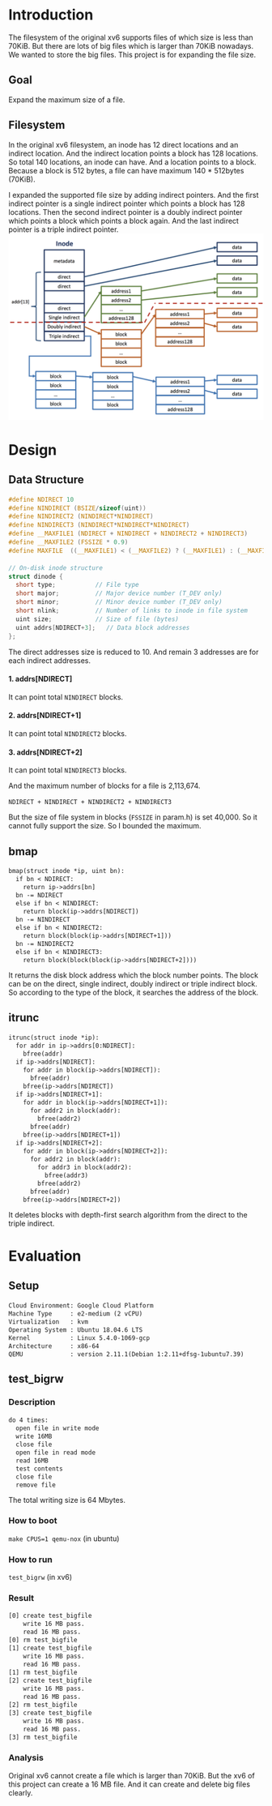 # Introduction
The filesystem of the original xv6 supports files of which size is less than 70KiB. But there are lots of big files which is larger than 70KiB nowadays. We wanted to store the big files. This project is for expanding the file size.

## Goal
Expand the maximum size of a file.

## Filesystem
In the original xv6 filesystem, an inode has 12 direct locations and an indirect location. And the indirect location points a block has 128 locations. So total 140 locations, an inode can have. And a location points to a block. Because a block is 512 bytes, a file can have maximum 140 * 512bytes (70KiB).

I expanded the supported file size by adding indirect pointers. And the first indirect pointer is a single indirect pointer which points a block has 128 locations. Then the second indirect pointer is a doubly indirect pointer which points a block which points a block again. And the last indirect pointer is a triple indirect pointer.
![filesystem](uploads/5d8e35b0d09e88594806c389cc55ddf2/filesystem.png)

# Design
## Data Structure
```c
#define NDIRECT 10
#define NINDIRECT (BSIZE/sizeof(uint))
#define NINDIRECT2 (NINDIRECT*NINDIRECT)
#define NINDIRECT3 (NINDIRECT*NINDIRECT*NINDIRECT)
#define __MAXFILE1 (NDIRECT + NINDIRECT + NINDIRECT2 + NINDIRECT3)
#define __MAXFILE2 (FSSIZE * 0.9)
#define MAXFILE  ((__MAXFILE1) < (__MAXFILE2) ? (__MAXFILE1) : (__MAXFILE2))

// On-disk inode structure
struct dinode {
  short type;           // File type
  short major;          // Major device number (T_DEV only)
  short minor;          // Minor device number (T_DEV only)
  short nlink;          // Number of links to inode in file system
  uint size;            // Size of file (bytes)
  uint addrs[NDIRECT+3];   // Data block addresses
};
```
The direct addresses size is reduced to 10.
And remain 3 addresses are for each indirect addresses.

#### 1. addrs[NDIRECT]
It can point total `NINDIRECT` blocks.
#### 2. addrs[NDIRECT+1]
It can point total `NINDIRECT2` blocks.
#### 3. addrs[NDIRECT+2]
It can point total `NINDIRECT3` blocks.

And the maximum number of blocks for a file is 2,113,674.

`NDIRECT + NINDIRECT + NINDIRECT2 + NINDIRECT3`

But the size of file system in blocks (`FSSIZE` in param.h) is set 40,000. So it cannot fully support the size. So I bounded the maximum.

## bmap
```
bmap(struct inode *ip, uint bn):
  if bn < NDIRECT:
    return ip->addrs[bn]
  bn -= NDIRECT
  else if bn < NINDIRECT:
    return block(ip->addrs[NDIRECT])
  bn -= NINDIRECT
  else if bn < NINDIRECT2:
    return block(block(ip->addrs[NDIRECT+1]))
  bn -= NINDIRECT2
  else if bn < NINDIRECT3:
    return block(block(block(ip->addrs[NDIRECT+2])))
```
It returns the disk block address which the block number points. The block can be on the direct, single indirect, doubly indirect or triple indirect block. So according to the type of the block, it searches the address of the block.

## itrunc
```
itrunc(struct inode *ip):
  for addr in ip->addrs[0:NDIRECT]:
    bfree(addr)
  if ip->addrs[NDIRECT]:
    for addr in block(ip->addrs[NDIRECT]):
      bfree(addr)
    bfree(ip->addrs[NDIRECT])
  if ip->addrs[NDIRECT+1]:
    for addr in block(ip->addrs[NDIRECT+1]):
      for addr2 in block(addr):
        bfree(addr2)
      bfree(addr)
    bfree(ip->addrs[NDIRECT+1])
  if ip->addrs[NDIRECT+2]:
    for addr in block(ip->addrs[NDIRECT+2]):
      for addr2 in block(addr):
        for addr3 in block(addr2):
          bfree(addr3)
        bfree(addr2)
      bfree(addr)
    bfree(ip->addrs[NDIRECT+2])
```
It deletes blocks with depth-first search algorithm from the direct to the triple indirect.

# Evaluation
## Setup
```
Cloud Environment: Google Cloud Platform
Machine Type     : e2-medium (2 vCPU)
Virtualization   : kvm
Operating System : Ubuntu 18.04.6 LTS
Kernel           : Linux 5.4.0-1069-gcp
Architecture     : x86-64
QEMU             : version 2.11.1(Debian 1:2.11+dfsg-1ubuntu7.39)
```
## test_bigrw
### Description
```
do 4 times:
  open file in write mode
  write 16MB
  close file
  open file in read mode
  read 16MB
  test contents
  close file
  remove file
```
The total writing size is 64 Mbytes.

### How to boot
`make CPUS=1 qemu-nox` (in ubuntu)

### How to run
`test_bigrw` (in xv6)

### Result
```
[0] create test_bigfile
    write 16 MB pass.
    read 16 MB pass.
[0] rm test_bigfile
[1] create test_bigfile
    write 16 MB pass.
    read 16 MB pass.
[1] rm test_bigfile
[2] create test_bigfile
    write 16 MB pass.
    read 16 MB pass.
[2] rm test_bigfile
[3] create test_bigfile
    write 16 MB pass.
    read 16 MB pass.
[3] rm test_bigfile
```
### Analysis
Original xv6 cannot create a file which is larger than 70KiB. But the xv6 of this project can create a 16 MB file. And it can create and delete big files clearly.